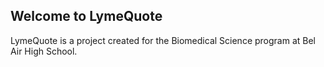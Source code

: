 ## Welcome to LymeQuote

LymeQuote is a project created for the Biomedical Science program at Bel Air High School.


<script type="text/javascript" src="./quotes.js"></script>

<script>
  var index
  var old_index
  
  function random_quote() {
    old_index = index

    while (index == old_index) {
      index = Math.floor(Math.random() * quotes.length);
    }

    if (quotes[index].author != null) {
      quote = quote + " — " + quotes[index].author;
    } else {
      quote = quote + " —  Unknown";
    }

    if (quotes[index].date != null) {
      quote = quote + ", " + quotes[index].date;
    }

    description = ""

    if (quotes[index].description != null) {
      description = quotes[index].description;
    }

    document.getElementById("quote").innerHTML = quote;
    document.getElementById("description").innerHTML = description;
  }
  
  random_quote();
</script>